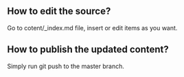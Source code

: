 
## How to edit the source?

 Go to cotent/_index.md file, insert or edit items as you want.

## How to publish the updated content?

Simply run git push to the master branch.